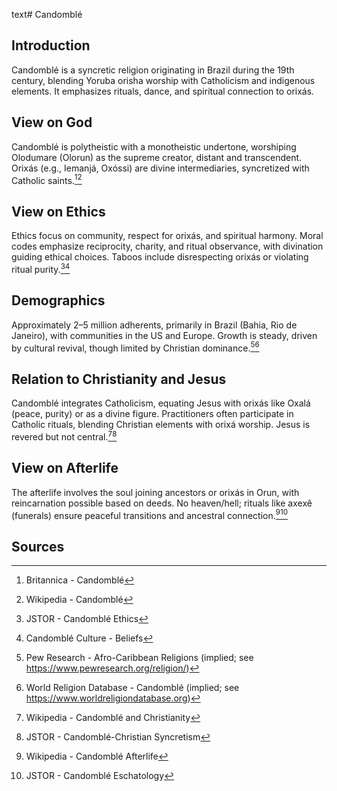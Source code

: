 text# Candomblé
## Introduction
Candomblé is a syncretic religion originating in Brazil during the 19th century, blending Yoruba orisha worship with Catholicism and indigenous elements. It emphasizes rituals, dance, and spiritual connection to orixás.
## View on God
Candomblé is polytheistic with a monotheistic undertone, worshiping Olodumare (Olorun) as the supreme creator, distant and transcendent. Orixás (e.g., Iemanjá, Oxóssi) are divine intermediaries, syncretized with Catholic saints.[^21][^22]
## View on Ethics
Ethics focus on community, respect for orixás, and spiritual harmony. Moral codes emphasize reciprocity, charity, and ritual observance, with divination guiding ethical choices. Taboos include disrespecting orixás or violating ritual purity.[^23][^24]
## Demographics
Approximately 2–5 million adherents, primarily in Brazil (Bahia, Rio de Janeiro), with communities in the US and Europe. Growth is steady, driven by cultural revival, though limited by Christian dominance.[^25][^26]
## Relation to Christianity and Jesus
Candomblé integrates Catholicism, equating Jesus with orixás like Oxalá (peace, purity) or as a divine figure. Practitioners often participate in Catholic rituals, blending Christian elements with orixá worship. Jesus is revered but not central.[^27][^28]
## View on Afterlife
The afterlife involves the soul joining ancestors or orixás in Orun, with reincarnation possible based on deeds. No heaven/hell; rituals like axexê (funerals) ensure peaceful transitions and ancestral connection.[^29][^30]
## Sources
[^21]: Britannica - Candomblé[](https://www.britannica.com/topic/Candomble)
[^22]: Wikipedia - Candomblé[](https://en.wikipedia.org/wiki/Candomblé)
[^23]: JSTOR - Candomblé Ethics[](https://www.jstor.org/stable/3260682)
[^24]: Candomblé Culture - Beliefs[](https://www.candombleculture.org/beliefs)
[^25]: Pew Research - Afro-Caribbean Religions (implied; see https://www.pewresearch.org/religion/)
[^26]: World Religion Database - Candomblé (implied; see https://www.worldreligiondatabase.org)
[^27]: Wikipedia - Candomblé and Christianity[](https://en.wikipedia.org/wiki/Candomblé#Christianity)
[^28]: JSTOR - Candomblé-Christian Syncretism[](https://www.jstor.org/stable/3260683)
[^29]: Wikipedia - Candomblé Afterlife[](https://en.wikipedia.org/wiki/Candomblé#Afterlife)
[^30]: JSTOR - Candomblé Eschatology[](https://www.jstor.org/stable/3260684)
